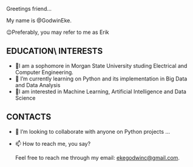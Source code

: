 Greetings friend... 

My name is @GodwinEke. 

😉Preferably, you may refer to me as Erik


EDUCATION\ INTERESTS
--------------------------------------------------------------------------------------------
- 🌱I am a sophomore in Morgan State University studing Electrical and Computer Engineering.
- 🌱 I’m currently learning on Python and its implementation in Big Data and Data Analysis
- 🌱I am interested in Machine Learning, Artificial Intelligence and Data Science

CONTACTS
--------------------------------------------------------------------------------------------
- 💞️ I’m looking to collaborate with anyone on Python projects ...
- 📫 How to reach me, you say?

	Feel free to reach me through my email: ekegodwinc@gmail.com.


<!---
GodwinEke/GodwinEke is a ✨ special ✨ repository because its `README.md` (this file) appears on your GitHub profile.
You can click the Preview link to take a look at your changes.
--->

